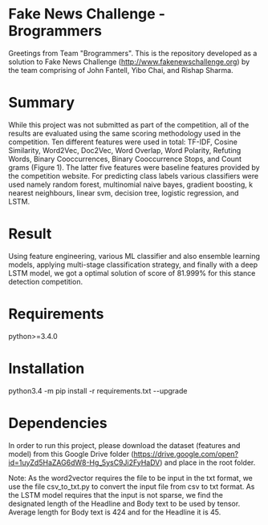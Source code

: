 # Fake News Challenge - Brogrammers

Greetings from Team "Brogrammers". This is the repository developed as a solution to Fake News Challenge (http://www.fakenewschallenge.org) by the team comprising of John Fantell, Yibo Chai, and Rishap Sharma. 

# Summary

While this project was not submitted as part of the competition, all of the results are evaluated using the same scoring methodology used in the competition. 
Ten different features were used in total: TF-IDF, Cosine Similarity, Word2Vec, Doc2Vec, Word Overlap, Word Polarity, Refuting Words, Binary Cooccurrences, Binary Cooccurrence Stops, and Count grams (Figure 1). The latter five features were baseline features provided by the competition website. For predicting class labels various classifiers were used namely random forest, multinomial naive bayes, gradient boosting, k nearest neighbours, linear svm, decision tree, logistic regression, and LSTM.


# Result

Using feature engineering, various ML classifier and also ensemble learning models, applying multi-stage classification strategy, and finally with a deep LSTM model, we got a optimal solution of score of 81.999% for this stance detection competition.


# Requirements
python>=3.4.0


# Installation
python3.4 -m pip install -r requirements.txt --upgrade


# Dependencies

In order to run this project, please download the dataset (features and model) from this Google Drive folder (https://drive.google.com/open?id=1uyZd5HaZAG6dW8-Hg_5ysC9Ji2FyHaDV) and place in the root folder.

Note: As the word2vector requires the file to be input in the txt format, we use the file csv_to_txt.py to convert the input file from csv to txt format. As the LSTM model requires that the input is not sparse, we find the designated length of the Headline and Body text to be used by tensor. Average length for Body text is 424 and for the Headline it is 45.
